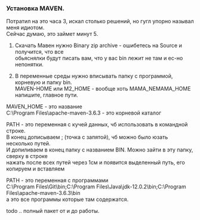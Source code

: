 ### Установка MAVEN.

Потратил на это часа 3, искал столько решений, но гугл упорно называл меня идиотом.  
Сейчас думаю, это займет минут 5.  

1) Скачать Мавен нужно Binary zip archive - ошибетесь на Source и получится, что все  
обьяснялки будут писать вам, что у вас bin лежит не там и ес-но непонятки.  

2) В переменные среды нужно вписывать папку с программой, корневую и папку bin.  
MAVEN-HOME или M2_HOME - вообще хоть MAMA_NEMAMA_HOME напишите, главное пути.  

MAVEN_HOME - это название  
C:\Program Files\apache-maven-3.6.3 - это корневой каталог  

PATH - это переменная с кучей данных, чб использовать в командной строке.  
В конец дописываем ; (точка с запятой), чб можно было юзать несколько путей.  
И допиливаем в конец папку с названием BIN. Можно зайти в эту папку, сверху в строке  
нажать после всех путей через 1см и появится выделенный путь, его копируем и вставляем  


PATH - это переменная с программами  
C:\Program Files\Git\bin;C:\Program Files\Java\jdk-12.0.2\bin;C:\Program Files\apache-maven-3.6.3\bin  
а это все программы которые там содержатся.  


todo .. полный пакет от и до работы.  

